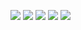
[![](https://raw.githubusercontent.com/KKiiya/github-profile-summary-cards-example/master/profile-summary-card-output/monokai/0-profile-details.svg)](https://github.com/KKiiya/github-profile-summary-cards)
[![](https://raw.githubusercontent.com/KKiiya/github-profile-summary-cards-example/master/profile-summary-card-output/monokai/1-repos-per-language.svg)](https://github.com/KKiiya/github-profile-summary-cards) [![](https://raw.githubusercontent.com/KKiiya/github-profile-summary-cards-example/master/profile-summary-card-output/monokai/2-most-commit-language.svg)](https://github.com/KKiiya/github-profile-summary-cards)
[![](https://raw.githubusercontent.com/KKiiya/github-profile-summary-cards-example/master/profile-summary-card-output/monokai/3-stats.svg)](https://github.com/KKiiya/github-profile-summary-cards) [![](https://raw.githubusercontent.com/KKiiya/github-profile-summary-cards-example/master/profile-summary-card-output/monokai/4-productive-time.svg)](https://github.com/KKiiya/github-profile-summary-cards)
